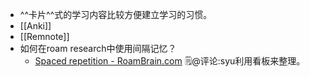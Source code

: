 - ^^卡片^^式的学习内容比较方便建立学习的习惯。
- [[Anki]]
- [[Remnote]]
- 如何在roam research中使用间隔记忆？
    - [Spaced repetition - RoamBrain.com](https://roambrain.com/spaced-repetition/) 
🗒@评论:syu利用看板来整理。
